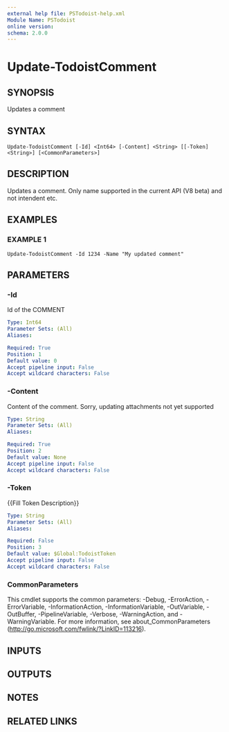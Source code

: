 ```yaml
---
external help file: PSTodoist-help.xml
Module Name: PSTodoist
online version:
schema: 2.0.0
---
```


# Update-TodoistComment

## SYNOPSIS
Updates a comment

## SYNTAX

```
Update-TodoistComment [-Id] <Int64> [-Content] <String> [[-Token] <String>] [<CommonParameters>]
```

## DESCRIPTION
Updates a comment.
Only name supported in the current API (V8 beta) and not intendent etc.

## EXAMPLES

### EXAMPLE 1
```
Update-TodoistComment -Id 1234 -Name "My updated comment"
```

## PARAMETERS

### -Id
Id of the COMMENT

```yaml
Type: Int64
Parameter Sets: (All)
Aliases:

Required: True
Position: 1
Default value: 0
Accept pipeline input: False
Accept wildcard characters: False
```

### -Content
Content of the comment.
Sorry, updating attachments not yet supported

```yaml
Type: String
Parameter Sets: (All)
Aliases:

Required: True
Position: 2
Default value: None
Accept pipeline input: False
Accept wildcard characters: False
```

### -Token
{{Fill Token Description}}

```yaml
Type: String
Parameter Sets: (All)
Aliases:

Required: False
Position: 3
Default value: $Global:TodoistToken
Accept pipeline input: False
Accept wildcard characters: False
```

### CommonParameters
This cmdlet supports the common parameters: -Debug, -ErrorAction, -ErrorVariable, -InformationAction, -InformationVariable, -OutVariable, -OutBuffer, -PipelineVariable, -Verbose, -WarningAction, and -WarningVariable.
For more information, see about_CommonParameters (http://go.microsoft.com/fwlink/?LinkID=113216).

## INPUTS

## OUTPUTS

## NOTES

## RELATED LINKS
